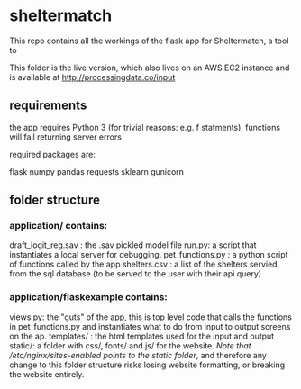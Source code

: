 # sheltermatch
This repo contains all the workings of the flask app for Sheltermatch, a tool to 

This folder is the live version, which also lives on an AWS EC2 instance and is available at 
http://processingdata.co/input


## requirements

the app requires Python 3 (for trivial reasons: e.g. f statments), functions will fail returning server errors 

required packages are: 

flask 
numpy
pandas
requests
sklearn
gunicorn 

## folder structure 

### application/ contains:

draft_logit_reg.sav : the .sav pickled model file
run.py: a script that instantiates a local server for debugging. 
pet_functions.py : a python script of functions called by the app
shelters.csv : a list of the shelters servied from the sql database (to be served to the user with their api query)

### application/flaskexample contains: 
views.py: the "guts" of the app, this is top level code that calls the functions in pet_functions.py and instantiates what to do from input to output screens on the ap. 
templates/ : the html templates used for the input and output 
static/: a folder with css/, fonts/ and js/ for the website. *Note that /etc/nginx/sites-enabled points to the static folder*, and therefore any change to this folder structure risks losing website formatting, or breaking the website entirely. 
